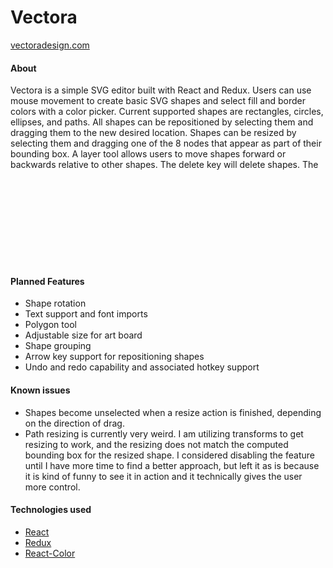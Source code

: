 # Vectora
[vectoradesign.com](https://vectoradesign.com)

#### About

Vectora is a simple SVG editor built with React and Redux. Users can use mouse movement to create basic SVG shapes
and select fill and border colors with a color picker. Current supported shapes are rectangles, circles, ellipses, and paths.
All shapes can be repositioned by selecting them and dragging them to the new desired location. Shapes can be resized by
selecting them and dragging one of the 8 nodes that appear as part of their bounding box. A layer tool allows users to move shapes forward or backwards relative to other shapes. The delete key will delete shapes. The <svg> code representing a user's creation can be seen and copied by hitting the Export button. Logged in users have the option of naming and saving their current creation for later viewing/editing/exporting.

#### Planned Features

* Shape rotation
* Text support and font imports
* Polygon tool
* Adjustable size for art board
* Shape grouping
* Arrow key support for repositioning shapes
* Undo and redo capability and associated hotkey support

#### Known issues

* Shapes become unselected when a resize action is finished, depending on the direction of drag.
* Path resizing is currently very weird. I am utilizing transforms to get resizing to work, and the resizing does not match the
computed bounding box for the resized shape. I considered disabling the feature until I have more time to find a better approach, but left it as is because it is kind of funny to see it in action and it technically gives the user more control.

#### Technologies used

* [React](https://github.com/facebook/react)
* [Redux](https://github.com/reactjs/redux)
* [React-Color](https://github.com/casesandberg/react-color)
